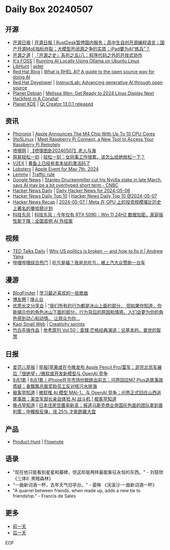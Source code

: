 # Daily Box 20240507

## 开源
- [开源日报](https://www.oschina.net/news/column?columnId=25) | [开源日报 | RustDesk暂停国内服务；高中生自创开源编程语言；国产开源MoE指标炸裂；大模型开闭源之争的实质；iPad要为AI“练兵”？](https://www.oschina.net/news/291222)
- [开源之道](https://opensourceway.community/) | [「开源之史」系列之五/八：程序代码之外的开放式协作](https://www.opensourceway.community/posts/history-of-open-source/06-03-other-open-collaboration-based-source/)
- [It's FOSS](https://itsfoss.com/) | [Running AI Locally Using Ollama on Ubuntu Linux](https://itsfoss.com/ollama-setup-linux/)
- [LibHunt](https://www.libhunt.com/) | [aider](https://www.libhunt.com/r/aider)
- [Red Hat Blog](https://www.redhat.com/en/blog) | [What is RHEL AI? A guide to the open source way for doing AI](https://www.redhat.com/en/blog/what-rhel-ai-guide-open-source-way-doing-ai)
- [Red Hat Developer](https://developers.redhat.com/) | [InstructLab: Advancing generative AI through open source](https://developers.redhat.com/articles/2024/05/07/instructlab-open-source-generative-ai)
- [Planet Debian](https://planet.debian.org/) | [Melissa Wen: Get Ready to 2024 Linux Display Next Hackfest in A Coruña!](https://melissawen.github.io/blog/2024/05/07/get-ready-display-hackfest-2024)
- [Planet KDE](https://planet.kde.org/) | [Qt Creator 13.0.1 released](https://www.qt.io/blog/qt-creator-13.0.1-released?utm_source=atom_feed)

## 资讯
- [Phoronix](https://www.phoronix.com/) | [Apple Announces The M4 Chip With Up To 10 CPU Cores](https://www.phoronix.com/news/Apple-Announces-M4)
- [9to5Linux](https://9to5linux.com/) | [Meet Raspberry Pi Connect, a New Tool to Access Your Raspberry Pi Remotely](https://9to5linux.com/meet-raspberry-pi-connect-a-new-tool-to-access-your-raspberry-pi-remotely)
- [喷嚏网](http://www.dapenti.com/blog/blog.asp?subjectid=70&name=xilei) | [【喷嚏图卦20240507】老人与海](http://www.dapenti.com/blog/more.asp?name=xilei&id=178444)
- [网易轻松一刻](https://m.163.com/touch/exclusive/sub/qsyk) | [轻松一刻：女同事工作很累，该怎么给她放松一下？](https://m.163.com/news/article/J1JUJ2G8000181BR.html)
- [V2EX](https://www.v2ex.com/) | [黄鱼上已经有卖本站的激活码了](https://www.v2ex.com/t/1038421)
- [Lobsters](https://lobste.rs/) | [Apple Event for May 7th, 2024](https://lobste.rs/s/jxxgoy/apple_event_for_may_7th_2024)
- [Lemmy](https://lemmy.world/?dataType=Post&listingType=All&page=1&sort=TopDay) | [Traffic rule](https://slrpnk.net/pictrs/image/2fdf647d-e8d7-470a-83a3-7298a45a5f1f.webp)
- [Google News](https://news.google.com/topics/CAAqJggKIiBDQkFTRWdvSUwyMHZNRGRqTVhZU0FtVnVHZ0pWVXlnQVAB/sections/CAQiQ0NCQVNMQW9JTDIwdk1EZGpNWFlTQW1WdUdnSlZVeUlOQ0FRYUNRb0hMMjB2TUcxcmVpb0pFZ2N2YlM4d2JXdDZLQUEqKggAKiYICiIgQ0JBU0Vnb0lMMjB2TURkak1YWVNBbVZ1R2dKVlV5Z0FQAVAB) | [Stanley Druckenmiller cut his Nvidia stake in late March, says AI may be a bit overhyped short term - CNBC](https://news.google.com/rss/articles/CBMihwFodHRwczovL3d3dy5jbmJjLmNvbS8yMDI0LzA1LzA3L3N0YW5sZXktZHJ1Y2tlbm1pbGxlci1jdXQtaGlzLW52aWRpYS1zdGFrZS1pbi1sYXRlLW1hcmNoLXNheXMtYWktbWF5LWJlLWEtYml0LW92ZXJoeXBlZC1zaG9ydC10ZXJtLmh0bWzSAYsBaHR0cHM6Ly93d3cuY25iYy5jb20vYW1wLzIwMjQvMDUvMDcvc3RhbmxleS1kcnVja2VubWlsbGVyLWN1dC1oaXMtbnZpZGlhLXN0YWtlLWluLWxhdGUtbWFyY2gtc2F5cy1haS1tYXktYmUtYS1iaXQtb3Zlcmh5cGVkLXNob3J0LXRlcm0uaHRtbA?oc=5)
- [Hacker News Daily](https://www.daemonology.net/hn-daily/) | [Daily Hacker News for 2024-05-06](https://www.daemonology.net/hn-daily/2024-05-06.html)
- [Hacker News Daily Top 10](https://github.com/headllines/hackernews-daily) | [Hacker News Daily Top 10 @2024-05-07](https://github.com/headllines/hackernews-daily/issues/1397)
- [Hacker News Recap](https://www.xiaoyuzhoufm.com/podcast/6456fdfc0a8e51c73e68d0cd) | [2024-05-07 | Meta 在 GPU 上的投资规模堪比历史上著名的曼哈顿计划](https://www.xiaoyuzhoufm.com/episode/6639958e565d3f8fe32af5f5)
- [科技东风](https://m.smzdm.com/tag/tn0400v/) | [科技东风｜今年仅有 RTX 5090；Win 11 24H2 数据加密，家庭版性能下降；全国首例 AI 外挂案](https://post.m.smzdm.com/p/aov4egvr/)

## 视频
- [TED Talks Daily](https://www.ted.com/talks) | [Why US politics is broken — and how to fix it | Andrew Yang](https://www.ted.com/talks/andrew_yang_why_us_politics_is_broken_and_how_to_fix_it?rss)
- [哔哩哔哩综合热门](https://www.bilibili.com/v/popular/all/) | [吃亏是福？我爸总吃亏，被上汽大众赞助一台车](https://b23.tv/BV1Q4421f7nn)

## 漫游
- [BlogFinder](https://bf.zzxworld.com/) | [学习最近喜欢的一些歌曲](https://www.t223.top/archives/2031/?utm_source=blogfinder)
- [博友圈](https://www.boyouquan.com/home) | [烽火台](https://www.boyouquan.com/go?from=feed&link=https%3A%2F%2Fwww.vergilisme.com%2Findex.php%2F2024%2F05%2F07%2F2348.html)
- [优质长文分享会](https://m.okjike.com/topics/56d2fabe7cb3331100467e2b) | [“我们所有的行为都是冰山上面的部分， 但如果你知道，你能揭示你的角色冰山下面的部分，行为背后的原因和情感，人们会更为你的角色感到动心和动情。 让观众为你...](https://m.okjike.com/originalPosts/663a1281164d89e6012290e6)
- [Kagi Small Web](https://kagi.com/smallweb) | [Creativity sprints](https://rachsmith.com/creativity-sprints/)
- [竹白先锋作品](https://www.zhubai.wiki/) | [参考周刊 Vol.50｜查理·芒格经典演讲：论基本的、普世的智慧](https://open.zhubai.wiki/a/l/t/z/pl/ouranswers/2399587397433397248)

## 日报
- [爱范儿早报](https://www.ifanr.com/category/ifanrnews) | [早报|苹果或在今晚发布 Apple Pencil Pro/雷军：逛完北京车展后「很绝望」/微软或开发新模型与 OpenAI 竞争](https://www.ifanr.com/1584296)
- [8点1氪](https://36kr.com/user/5652071) | [8点1氪丨iPhone在华市场份额跌出前五；问界回应M7 Plus追尾事故质疑；香飘飘总裁奖励员工反对核污水排海](https://36kr.com/p/2765101785316105)
- [极客早知道](https://www.geekpark.net/column/74) | [微软推 AI 模型 MAI-1，与 OpenAI 竞争；问界正式回应山西追尾事故；美空军部长亲自体验 AI 战斗机 | 极客早知道](https://www.geekpark.net/news/334744)
- [晚点早知道](https://www.latepost.com/news/index?proma=3) | [日本住房空置率新高；报道马斯克商业帝国灰色面的团队拿到普利策；中概股反弹，涨 25% 才能跑赢大盘](https://www.latepost.com/news/dj_detail?id=2261)

## 产品
- [Product Hunt](https://www.producthunt.com) | [Flownote](https://www.producthunt.com/posts/flownote-4)

## 语录
- "现在他只能看到星星和墓碑，但这却是两样最能象征永恒的东西。" - 刘慈欣 《三体II: 黑暗森林》
- "一曲新词酒一杯，去年天气旧亭台。" - 晏殊 《浣溪沙·一曲新词酒一杯》
- "A quarrel between friends, when made up, adds a new tie to friendship." - Francis de Sales

## 更多
- [前一天](archives/daily-box-20240506.md)
- [后一天](archives/daily-box-20240508.md)

EOF